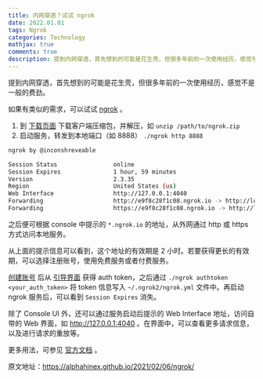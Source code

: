 ```yaml
---
title: 内网穿透？试试 ngrok
date: 2022.01.01 
tags: Ngrok
categories: Technology  
mathjax: true
comments: true
description: 提到内网穿透，首先想到的可能是花生壳，但很多年前的一次使用经历，感觉不是一般的费劲。如果有类似的需求，可以试试 ngrok。
---
```


提到内网穿透，首先想到的可能是花生壳，但很多年前的一次使用经历，感觉不是一般的费劲。

如果有类似的需求，可以试试 [ngrok][ngrok] 。

1. 到 [下载页面][download] 下载客户端压缩包，并解压，如 `unzip /path/to/ngrok.zip`
2. 启动服务，转发到本地端口（如 8888） `./ngrok http 8888`

```bash
ngrok by @inconshreveable                                                     (Ctrl+C to quit)

Session Status                online
Session Expires               1 hour, 59 minutes
Version                       2.3.35
Region                        United States (us)
Web Interface                 http://127.0.0.1:4040
Forwarding                    http://e9f8c28f1c08.ngrok.io -> http://localhost:8888
Forwarding                    https://e9f8c28f1c08.ngrok.io -> http://localhost:8888
```

之后便可根据 console 中提示的 `*.ngrok.io` 的地址，从外网通过 http 或 https 方式访问本地服务。

从上面的提示信息可以看到，这个地址的有效期是 2 小时。若要获得更长的有效期，可以选择注册账号，使用免费服务或者付费服务。

[创建账号][login] 后从 [引导界面][setup] 获得 auth token，之后通过 `./ngrok authtoken <your_auth_token>` 将 token 信息写入 `~/.ngrok2/ngrok.yml` 文件中。再启动 ngrok 服务后，可以看到 `Session Expires` 消失。

除了 Console UI 外，还可以通过服务启动后提示的 Web Interface 地址，访问自带的 Web 界面，如 http://127.0.0.1:4040 。在界面中，可以查看更多请求信息，以及进行请求的重放等。

更多用法，可参见 [官方文档][docs] 。

原文地址：https://alphahinex.github.io/2021/02/06/ngrok/

[ngrok]:https://ngrok.com/
[download]:https://ngrok.com/download
[login]:https://dashboard.ngrok.com/login
[setup]:https://dashboard.ngrok.com/get-started/setup
[docs]:https://ngrok.com/docs
